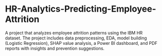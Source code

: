 # HR-Analytics-Predicting-Employee-Attrition
A project that analyzes employee attrition patterns using the IBM HR dataset. The project includes data preprocessing, EDA, model building (Logistic Regression), SHAP value analysis, a Power BI dashboard, and PDF reports with insights and prevention suggestions.

